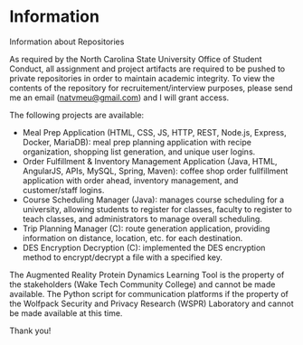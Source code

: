 # Information
Information about Repositories

As required by the North Carolina State University Office of Student Conduct, all assignment and project artifacts are required to be pushed to private repositories in order to maintain academic integrity. To view the contents of the repository for recruitement/interview purposes, please send me an email (natvmeu@gmail.com) and I will grant access.

The following projects are available:
- Meal Prep Application (HTML, CSS, JS, HTTP, REST, Node.js, Express, Docker, MariaDB): meal prep planning application with recipe organization, shopping list generation, and unique user logins.
- Order Fulfillment & Inventory Management Application (Java, HTML, AngularJS, APIs, MySQL, Spring, Maven): coffee shop order fullfillment application with order ahead, inventory management, and customer/staff logins.
- Course Scheduling Manager (Java): manages course scheduling for a university, allowing students to register for classes, faculty to register to teach classes, and administrators to manage overall scheduling.
- Trip Planning Manager (C): route generation application, providing information on distance, location, etc. for each destination.
- DES Encryption Decryption (C): implemented the DES encryption method to encrypt/decrypt a file with a specified key.

The Augmented Reality Protein Dynamics Learning Tool is the property of the stakeholders (Wake Tech Community College) and cannot be made available.
The Python script for communication platforms if the property of the Wolfpack Security and Privacy Research (WSPR) Laboratory	and cannot be made available at this time.

Thank you!
